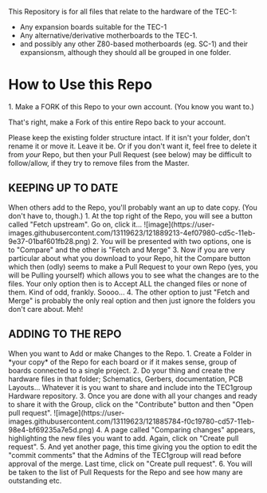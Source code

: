 This Repository is for all files that relate to the hardware of the TEC-1:
- Any expansion boards suitable for the TEC-1
- Any alternative/derivative motherboards to the TEC-1.
- and possibly any other Z80-based motherboards (eg. SC-1) and their expansionsm, although they should all be grouped in one folder.

<h1>How to Use this Repo</h1>
1. Make a FORK of this Repo to your own account. (You know you want to.)

That's right, make a Fork of this entire Repo back to your account.

Please keep the existing folder structure intact. If it isn't your folder, don't rename it or move it. Leave it be. Or if you don't want it, feel free to delete it from *your* Repo, but then your Pull Request (see below) may be difficult to follow/allow, if they try to remove files from the Master.

<h2>KEEPING UP TO DATE</h2>
When others add to the Repo, you'll probably want an up to date copy. (You don't have to, though.)
1. At the top right of the Repo, you will see a button called "Fetch upstream". Go on, click it...
![image](https://user-images.githubusercontent.com/13119623/121889213-4ef07980-cd5c-11eb-9e37-01baf601fb28.png)
2. You will be presented with two options, one is to "Compare" and the other is "Fetch and Merge"
3. Now if you are very particular about what you download to your Repo, hit the Compare button which then (odly) seems to make a Pull Request to your own Repo (yes, you will be Pulling yourself) which allows you to see what the changes are to the files. Your only option then is to Accept ALL the changed files or none of them. Kind of odd, frankly. Soooo...
4. The other option to just "Fetch and Merge" is probably the only real option and then just ignore the folders you don't care about. Meh!

<h2>ADDING TO THE REPO</h2>
When you want to Add or make Changes to the Repo.
1. Create a Folder in *your copy* of the Repo for each board or if it makes sense, group of boards connected to a single project.
2. Do your thing and create the hardware files in that folder; Schematics, Gerbers, documentation, PCB Layouts... Whatever it is you want to share and include into the TEC1group Hardware repository.
3. Once you are done with all your changes and ready to share it with the Group, click on the "Contribute" button and then "Open pull request".
![image](https://user-images.githubusercontent.com/13119623/121885784-f0c19780-cd57-11eb-98e4-bf69235a7e5d.png)
4. A page called "Comparing changes" appears, highlighting the new files you want to add. Again, click on "Create pull request".
5. And yet another page, this time giving you the option to edit the "commit comments" that the Admins of the TEC1group will read before approval of the merge. Last time, click on "Create pull request".
6. You will be taken to the list of Pull Requests for the Repo and see how many are outstanding etc.

